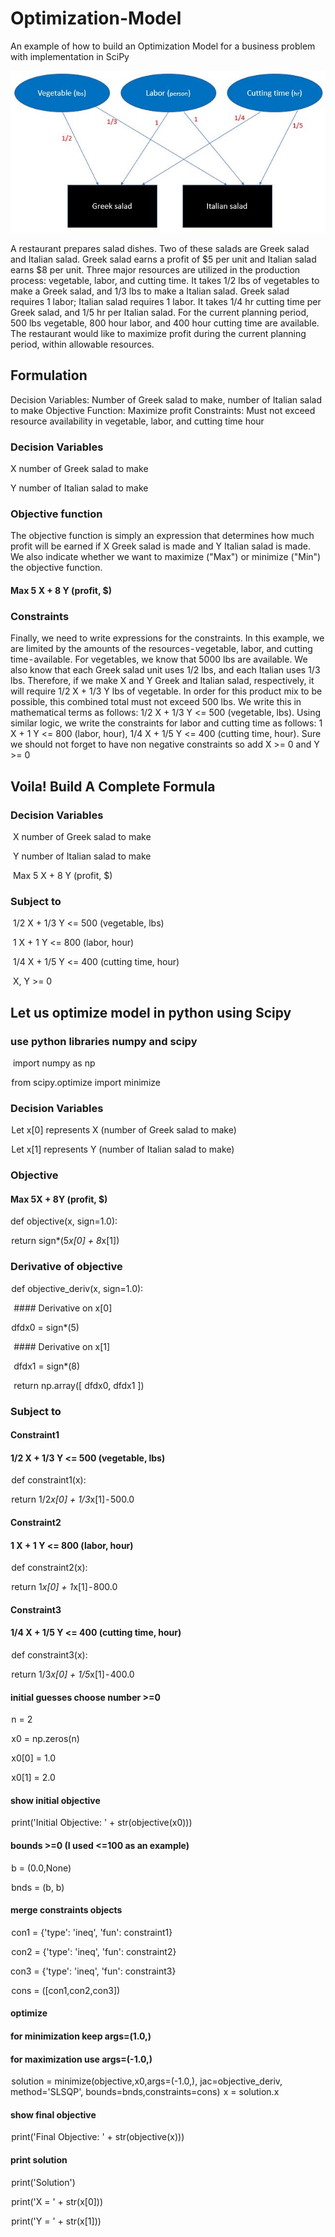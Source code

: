 # Optimization-Model
An example of how to build an Optimization Model for a business problem with implementation in SciPy


![Screenshot](image.JPG)

A restaurant prepares salad dishes. Two of these salads are Greek salad and Italian salad. Greek salad earns a profit of $5 per unit and Italian salad earns $8 per unit. Three major resources are utilized in the production process: vegetable, labor, and cutting time. It takes 1/2 lbs of vegetables to make a Greek salad, and 1/3 lbs to make a Italian salad. Greek salad requires 1 labor; Italian salad requires 1 labor. It takes 1/4 hr cutting time per Greek salad, and 1/5 hr per Italian salad. For the current planning period, 500 lbs vegetable, 800 hour labor, and 400 hour cutting time are available. The restaurant would like to maximize profit during the current planning period, within allowable resources.

## Formulation
Decision Variables: Number of Greek salad to make, number of Italian salad to make
Objective Function: Maximize profit
Constraints: Must not exceed resource availability in vegetable, labor, and cutting time hour

### Decision Variables
X number of Greek salad to make

Y number of Italian salad to make

### Objective function
The objective function is simply an expression that determines how much profit will be earned if X Greek salad is made and Y Italian salad is made. We also indicate whether we want to maximize ("Max") or minimize ("Min") the objective function.

#### Max 5 X + 8 Y (profit, $)

### Constraints
Finally, we need to write expressions for the constraints. In this example, we are limited by the amounts of the resources - vegetable, labor, and cutting time - available. For vegetables, we know that 5000 lbs are available. We also know that each Greek salad unit uses 1/2 lbs, and each Italian uses 1/3 lbs. Therefore, if we make X and Y Greek and Italian salad, respectively, it will require 1/2 X + 1/3 Y lbs of vegetable. In order for this product mix to be possible, this combined total must not exceed 500 lbs. We write this in mathematical terms as follows: 1/2 X + 1/3 Y <= 500 (vegetable, lbs). Using similar logic, we write the constraints for labor and cutting time as follows: 1 X + 1 Y <= 800 (labor, hour), 1/4 X + 1/5 Y <= 400 (cutting time, hour). Sure we should not forget to have non negative constraints so add X >= 0 and Y >= 0

## Voila! Build A Complete Formula

### Decision Variables
 X number of Greek salad to make
 
 Y number of Italian salad to make
 
 Max 5 X + 8 Y (profit, $)

### Subject to
 1/2 X + 1/3 Y <= 500 (vegetable, lbs)
 
 1 X + 1 Y <= 800 (labor, hour)
 
 1/4 X + 1/5 Y <= 400 (cutting time, hour)
 
 X, Y >= 0


## Let us optimize model in python using Scipy

### use python libraries numpy and scipy
 import numpy as np
 
 from scipy.optimize import minimize

### Decision Variables
 Let x[0] represents X (number of Greek salad to make)
 
 Let x[1] represents Y (number of Italian salad to make)

### Objective
#### Max 5X + 8Y (profit, $)
 def objective(x, sign=1.0):
 
 return sign*(5*x[0] + 8*x[1])

### Derivative of objective
 def objective_deriv(x, sign=1.0):
 
   #### Derivative on x[0]
 
   dfdx0 = sign*(5)
 
   #### Derivative on x[1]
 
   dfdx1 = sign*(8)
 
   return np.array([ dfdx0, dfdx1 ])
 

### Subject to
#### Constraint1
#### 1/2 X + 1/3 Y <= 500 (vegetable, lbs)
 def constraint1(x):
 
 return 1/2*x[0] + 1/3*x[1] - 500.0

#### Constraint2
#### 1 X + 1 Y <= 800 (labor, hour)
 def constraint2(x):
 
 return 1*x[0] + 1*x[1] - 800.0

#### Constraint3
#### 1/4 X + 1/5 Y <= 400 (cutting time, hour)
 def constraint3(x):
 
 return 1/3*x[0] + 1/5*x[1] - 400.0

#### initial guesses choose number >=0
 n = 2
 
 x0 = np.zeros(n)
 
 x0[0] = 1.0
 
 x0[1] = 2.0

#### show initial objective
 print('Initial Objective: ' + str(objective(x0)))

#### bounds >=0 (I used <=100 as an example)
 b = (0.0,None)
 
 bnds = (b, b)

#### merge constraints objects
 con1 = {'type': 'ineq', 'fun': constraint1}
 
 con2 = {'type': 'ineq', 'fun': constraint2}
 
 con3 = {'type': 'ineq', 'fun': constraint3}
 
 cons = ([con1,con2,con3])

#### optimize
#### for minimization keep args=(1.0,)
#### for maximization use args=(-1.0,)
 solution = minimize(objective,x0,args=(-1.0,), jac=objective_deriv, method='SLSQP', bounds=bnds,constraints=cons)
 x = solution.x

#### show final objective
 print('Final Objective: ' + str(objective(x)))

#### print solution
 print('Solution')
 
 print('X = ' + str(x[0]))
 
 print('Y = ' + str(x[1]))
 
